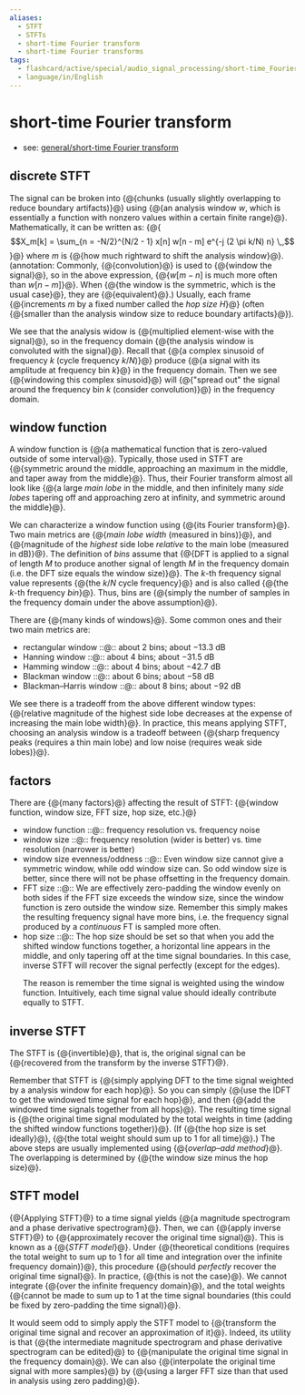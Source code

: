 ```yaml
---
aliases:
  - STFT
  - STFTs
  - short-time Fourier transform
  - short-time Fourier transforms
tags:
  - flashcard/active/special/audio_signal_processing/short-time_Fourier_transform
  - language/in/English
---
```


# short-time Fourier transform

- see: [general/short-time Fourier transform](../../general/short-time%20Fourier%20transform.md)

## discrete STFT

The signal can be broken into {@{chunks \(usually slightly overlapping to reduce boundary artifacts\)}@} using {@{an analysis window $w$, which is essentially a function with nonzero values within a certain finite range}@}. Mathematically, it can be written as: {@{$$X_m[k] = \sum_{n = -N/2}^{N/2 - 1} x[n] w[n - m] e^{-j (2 \pi k/N) n} \,,$$}@} where $m$ is {@{how much rightward to shift the analysis window}@}. \(annotation: Commonly, {@{convolution}@} is used to {@{window the signal}@}, so in the above expression, {@{$w[m - n]$ is much more often than $w[n -m]$}@}. When {@{the window is the symmetric, which is the usual case}@}, they are {@{equivalent}@}.\) Usually, each frame {@{increments $m$ by a fixed number called the _hop size_ $H$}@} \(often {@{smaller than the analysis window size to reduce boundary artifacts}@}\). <!--SR:!2026-05-20,249,330!2026-05-16,246,330!2026-03-04,174,310!2026-05-03,235,330!2026-04-25,227,330!2026-06-11,266,330!2025-10-11,23,367!2025-10-11,23,367!2025-10-11,23,367!2025-10-12,24,367!2025-10-12,24,367-->

We see that the analysis widow is {@{multiplied element-wise with the signal}@}, so in the frequency domain {@{the analysis window is convoluted with the signal}@}. Recall that {@{a complex sinusoid of frequency $k$ \(cycle frequency $k / N$\)}@} produce {@{a signal with its amplitude at frequency bin $k$}@} in the frequency domain. Then we see {@{windowing this complex sinusoid}@} will {@{"spread out" the signal around the frequency bin $k$ \(consider convolution\)}@} in the frequency domain. <!--SR:!2026-05-21,250,330!2026-04-29,231,330!2026-05-16,246,330!2026-07-12,292,330!2026-05-18,247,330!2026-05-26,254,330-->

## window function

A window function is {@{a mathematical function that is zero-valued outside of some interval}@}. Typically, those used in STFT are {@{symmetric around the middle, approaching an maximum in the middle, and taper away from the middle}@}. Thus, their Fourier transform almost all look like {@{a large _main lobe_ in the middle, and then infinitely many _side lobes_ tapering off and approaching zero at infinity, and symmetric around the middle}@}. <!--SR:!2026-05-08,239,330!2026-05-29,256,330!2026-05-15,245,330-->

We can characterize a window function using {@{its Fourier transform}@}. Two main metrics are {@{_main lobe width_ \(measured in bins\)}@}, and {@{magnitude of the _highest_ side lobe _relative_ to the main lobe \(measured in dB\)}@}. The definition of _bins_ assume that {@{DFT is applied to a signal of length _M_ to produce another signal of length _M_ in the frequency domain \(i.e. the DFT size equals the window size\)}@}. The $k$-th frequency signal value represents {@{the $k / N$ cycle frequency}@} and is also called {@{the $k$-th frequency _bin_}@}. Thus, bins are {@{simply the number of samples in the frequency domain under the above assumption}@}. <!--SR:!2026-06-19,273,330!2026-05-02,233,330!2026-04-27,229,330!2026-03-15,182,310!2026-05-18,247,330!2026-05-16,246,330!2025-10-10,79,350-->

There are {@{many kinds of windows}@}. Some common ones and their two main metrics are: <!--SR:!2026-05-27,255,330-->

- rectangular window ::@:: about 2 bins; about −13.3&nbsp;dB <!--SR:!2026-06-10,266,330!2026-05-03,234,330-->
- Hanning window ::@:: about 4 bins; about −31.5&nbsp;dB <!--SR:!2026-05-08,239,330!2026-04-30,232,330-->
- Hamming window ::@:: about 4 bins; about −42.7&nbsp;dB <!--SR:!2026-03-12,180,310!2026-05-15,245,330-->
- Blackman window ::@:: about 6 bins; about −58&nbsp;dB <!--SR:!2026-05-25,253,330!2026-05-22,251,330-->
- Blackman–Harris window ::@:: about 8 bins; about −92&nbsp;dB <!--SR:!2026-05-12,242,330!2026-05-14,244,330-->

We see there is a tradeoff from the above different window types: {@{relative magnitude of the highest side lobe decreases at the expense of increasing the main lobe width}@}. In practice, this means applying STFT, choosing an analysis window is a tradeoff between {@{sharp frequency peaks \(requires a thin main lobe\) and low noise \(requires weak side lobes\)}@}. <!--SR:!2026-05-27,255,330!2026-05-24,252,330-->

## factors

There are {@{many factors}@} affecting the result of STFT: {@{window function, window size, FFT size, hop size, etc.}@} <!--SR:!2026-05-09,240,330!2026-04-28,230,330-->

- window function ::@:: frequency resolution vs. frequency noise <!--SR:!2026-05-19,248,330!2026-06-30,281,330-->
- window size ::@:: frequency resolution \(wider is better\) vs. time resolution \(narrower is better\) <!--SR:!2026-05-19,248,330!2026-05-25,253,330-->
- window size evenness/oddness ::@:: Even window size cannot give a symmetric window, while odd window size can. So odd window size is better, since there will not be phase offsetting in the frequency domain. <!--SR:!2026-03-12,180,310!2026-06-03,260,330-->
- FFT size ::@:: We are effectively zero-padding the window evenly on both sides if the FFT size exceeds the window size, since the window function is zero outside the window size. Remember this simply makes the resulting frequency signal have more bins, i.e. the frequency signal produced by a _continuous_ FT is sampled more often. <!--SR:!2026-05-26,254,330!2026-04-26,228,330-->
- hop size ::@:: The hop size should be set so that when you add the shifted window functions together, a horizontal line appears in the middle, and only tapering off at the time signal boundaries. In this case, inverse STFT will recover the signal perfectly \(except for the edges\). <p> The reason is remember the time signal is weighted using the window function. Intuitively, each time signal value should ideally contribute equally to STFT. <!--SR:!2026-05-16,246,330!2026-06-20,274,330-->

## inverse STFT

The STFT is {@{invertible}@}, that is, the original signal can be {@{recovered from the transform by the inverse STFT}@}. <!--SR:!2026-06-24,277,330!2026-05-17,246,330-->

Remember that STFT is {@{simply applying DFT to the time signal weighted by a analysis window for each hop}@}. So you can simply {@{use the IDFT to get the windowed time signal for each hop}@}, and then {@{add the windowed time signals together from all hops}@}. The resulting time signal is {@{the original time signal modulated by the total weights in time \(adding the shifted window functions together\)}@}. \(If {@{the hop size is set ideally}@}, {@{the total weight should sum up to 1 for all time}@}.\) The above steps are usually implemented using {@{_overlap–add method_}@}. The overlapping is determined by {@{the window size minus the hop size}@}. <!--SR:!2026-05-04,236,330!2026-05-26,254,330!2026-05-15,245,330!2026-05-13,243,330!2026-05-05,237,330!2026-05-15,245,330!2026-05-10,241,330!2026-05-27,255,330-->

## STFT model

{@{Applying STFT}@} to a time signal yields {@{a magnitude spectrogram and a phase derivative spectrogram}@}. Then, we can {@{apply inverse STFT}@} to {@{approximately recover the original time signal}@}. This is known as a {@{_STFT model_}@}. Under {@{theoretical conditions \(requires the total weight to sum up to 1 for all time and integration over the infinite frequency domain\)}@}, this procedure {@{should _perfectly_ recover the original time signal}@}. In practice, {@{this is not the case}@}. We cannot integrate {@{over the infinite frequency domain}@}, and the total weights {@{cannot be made to sum up to 1 at the time signal boundaries \(this could be fixed by zero-padding the time signal\)}@}. <!--SR:!2026-05-17,246,330!2026-06-02,259,330!2026-07-03,285,330!2026-05-04,235,330!2026-05-07,238,330!2026-06-23,276,330!2026-05-30,257,330!2026-05-01,233,330!2026-05-01,233,330!2026-05-25,253,330-->

It would seem odd to simply apply the STFT model to {@{transform the original time signal and recover an approximation of it}@}. Indeed, its utility is that {@{the intermediate magnitude spectrogram and phase derivative spectrogram can be edited}@} to {@{manipulate the original time signal in the frequency domain}@}. We can also {@{interpolate the original time signal with more samples}@} by {@{using a larger FFT size than that used in analysis using zero padding}@}. <!--SR:!2026-05-06,237,330!2026-05-05,236,330!2026-05-01,232,330!2026-05-22,251,330!2026-07-03,285,330-->
